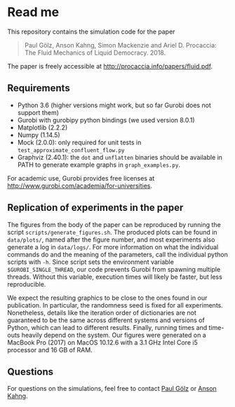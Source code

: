 Read me
=======
This repository contains the simulation code for the paper

> Paul Gölz, Anson Kahng, Simon Mackenzie and Ariel D. Procaccia: The Fluid Mechanics of Liquid Democracy. 2018.

The paper is freely accessible at <http://procaccia.info/papers/fluid.pdf>.

Requirements
------------
- Python 3.6 (higher versions might work, but so far Gurobi does not support them)
- Gurobi with gurobipy python bindings (we used version 8.0.1)
- Matplotlib (2.2.2)
- Numpy (1.14.5)
- Mock (2.0.0): only required for unit tests in `test_approximate_confluent_flow.py`
- Graphviz (2.40.1): the `dot` and `unflatten` binaries should be available in PATH to generate example graphs in `graph_examples.py`.

For academic use, Gurobi provides free licenses at <http://www.gurobi.com/academia/for-universities>.

Replication of experiments in the paper
---------------------------------------
The figures from the body of the paper can be reproduced by running the script `scripts/generate_figures.sh`. The
produced plots can be found in `data/plots/`, named after the figure number, and most experiments also generate a log
in `data/logs/`. For more information on what the individual commands do and the meaning of the parameters, call the
individual python scripts with `-h`. Since script sets the environment variable `$GUROBI_SINGLE_THREAD`, our code
prevents Gurobi from spawning multiple threads. Without this variable, execution times will likely be faster, but less
reproducible. 

We expect the resulting graphics to be close to the ones found in our publication. In particular, the randomness seed
is fixed for all experiments. Nonetheless, details like the iteration order of dictionaries are not guaranteed to be
the same across different systems and versions of Python, which can lead to different results. Finally, running times
and time-outs heavily depend on the system. Our figures were generated on a MacBook Pro (2017) on MacOS 10.12.6 with a
3.1 GHz Intel Core i5 processor and 16 GB of RAM.

Questions
---------
For questions on the simulations, feel free to contact [Paul Gölz](https://paulgoelz.de) or
[Anson Kahng](https://www.cs.cmu.edu/~akahng/).
